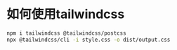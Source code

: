 # 如何使用tailwindcss

```bash
npm i tailwindcss @tailwindcss/postcss
npx @tailwindcss/cli -i style.css -o dist/output.css
```